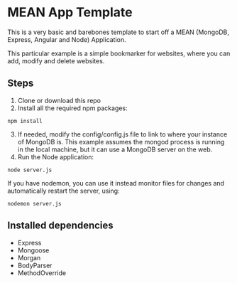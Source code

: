 # MEAN App Template

This is a very basic and barebones template to start off a MEAN (MongoDB, Express, Angular and Node) Application.

This particular example is a simple bookmarker for websites, where you can add, modify and delete websites.

## Steps

1. Clone or download this repo
2. Install all the required npm packages:
````
npm install
````
3. If needed, modify the config/config.js file to link to where your instance of MongoDB is. This example assumes the mongod process is running in the local machine, but it can use a MongoDB server on the web.
4. Run the Node application:
````
node server.js
````
If you have nodemon, you can use it instead monitor files for changes and automatically restart the server, using:
````
nodemon server.js
````

## Installed dependencies

- Express
- Mongoose
- Morgan
- BodyParser
- MethodOverride